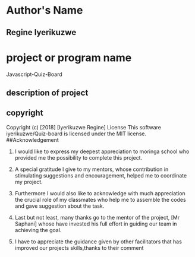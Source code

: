# Author's Name

## Regine Iyerikuzwe

# project or program name

Javascript-Quiz-Board

## description of project

## copyright
Copyright (c) [2018] [Iyerikuzwe Regine]
License
This software iyerikuzwe/Quiz-board is licensed under the MIT license.
##Acknowledgement

1. I would like to express my deepest appreciation to moringa school who provided me the possibility to complete this project.
2.  A special gratitude I give to my mentors,  whose contribution in stimulating suggestions and encouragement,  helped me to coordinate my project.

3. Furthermore I would also like to acknowledge with much appreciation the crucial role of my classmates who  help me to assemble the codes and gave suggestion about the task.
4.  Last but not least, many thanks go to the mentor of the project, [Mr Saphani] whose have invested his full effort in guiding our team in achieving the goal.
5. I have to appreciate the guidance given by other facilitators that has improved our projects skills,thanks to their comment